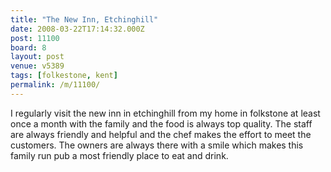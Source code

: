 ```yaml
---
title: "The New Inn, Etchinghill"
date: 2008-03-22T17:14:32.000Z
post: 11100
board: 8
layout: post
venue: v5389
tags: [folkestone, kent]
permalink: /m/11100/
---
```

I regularly visit the new inn in etchinghill from my home in folkstone at least once a month with the family and the food is always top quality. The staff are always friendly and helpful and the chef makes the effort to meet  the customers. The owners are always there with a smile which makes this family run pub a most friendly place to eat and drink.
